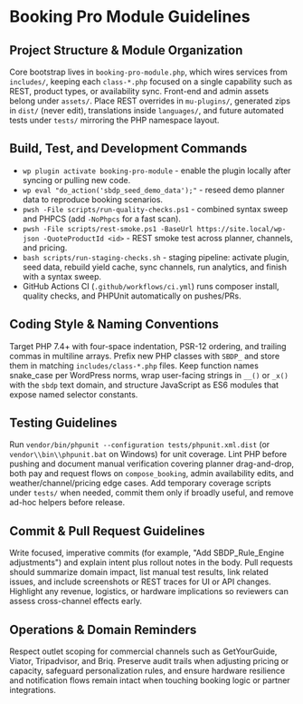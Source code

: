 # Booking Pro Module Guidelines

## Project Structure & Module Organization
Core bootstrap lives in `booking-pro-module.php`, which wires services from `includes/`, keeping each `class-*.php` focused on a single capability such as REST, product types, or availability sync. Front-end and admin assets belong under `assets/`. Place REST overrides in `mu-plugins/`, generated zips in `dist/` (never edit), translations inside `languages/`, and future automated tests under `tests/` mirroring the PHP namespace layout.

## Build, Test, and Development Commands
- `wp plugin activate booking-pro-module` - enable the plugin locally after syncing or pulling new code.
- `wp eval "do_action('sbdp_seed_demo_data');"` - reseed demo planner data to reproduce booking scenarios.
- `pwsh -File scripts/run-quality-checks.ps1` - combined syntax sweep and PHPCS (add `-NoPhpcs` for a fast scan).
- `pwsh -File scripts/rest-smoke.ps1 -BaseUrl https://site.local/wp-json -QuoteProductId <id>` - REST smoke test across planner, channels, and pricing.
- `bash scripts/run-staging-checks.sh` - staging pipeline: activate plugin, seed data, rebuild yield cache, sync channels, run analytics, and finish with a syntax sweep.
- GitHub Actions CI (`.github/workflows/ci.yml`) runs composer install, quality checks, and PHPUnit automatically on pushes/PRs.

## Coding Style & Naming Conventions
Target PHP 7.4+ with four-space indentation, PSR-12 ordering, and trailing commas in multiline arrays. Prefix new PHP classes with `SBDP_` and store them in matching `includes/class-*.php` files. Keep function names snake_case per WordPress norms, wrap user-facing strings in `__()` or `_x()` with the `sbdp` text domain, and structure JavaScript as ES6 modules that expose named selector constants.

## Testing Guidelines
Run `vendor/bin/phpunit --configuration tests/phpunit.xml.dist` (or `vendor\\bin\\phpunit.bat` on Windows) for unit coverage. Lint PHP before pushing and document manual verification covering planner drag-and-drop, both pay and request flows on `compose_booking`, admin availability edits, and weather/channel/pricing edge cases. Add temporary coverage scripts under `tests/` when needed, commit them only if broadly useful, and remove ad-hoc helpers before release.

## Commit & Pull Request Guidelines
Write focused, imperative commits (for example, "Add SBDP_Rule_Engine adjustments") and explain intent plus rollout notes in the body. Pull requests should summarize domain impact, list manual test results, link related issues, and include screenshots or REST traces for UI or API changes. Highlight any revenue, logistics, or hardware implications so reviewers can assess cross-channel effects early.

## Operations & Domain Reminders
Respect outlet scoping for commercial channels such as GetYourGuide, Viator, Tripadvisor, and Briq. Preserve audit trails when adjusting pricing or capacity, safeguard personalization rules, and ensure hardware resilience and notification flows remain intact when touching booking logic or partner integrations.
